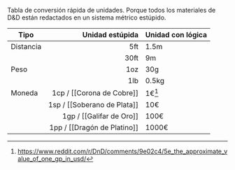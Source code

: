 Tabla de conversión rápida de unidades. Porque todos los materiales de D&D están redactados en un sistema métrico estúpido.

| Tipo      |             Unidad estúpida | Unidad con lógica |
| --------- | --------------------------: | :---------------- |
| Distancia |                         5ft | 1.5m              |
|           |                        30ft | 9m                |
| Peso      |                         1oz | 30g               |
|           |                         1lb | 0.5kg             |
| Moneda    |   1cp / [[Corona de Cobre]] | 1€[^1]            |
|           | 1sp / [[Soberano de Plata]] | 10€               |
|           |    1gp / [[Galifar de Oro]] | 100€              |
|           | 1pp / [[Dragón de Platino]] | 1000€             |


[^1]: https://www.reddit.com/r/DnD/comments/9e02c4/5e_the_approximate_value_of_one_gp_in_usd/